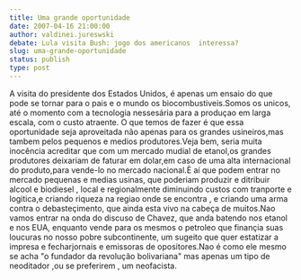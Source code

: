 ```yaml
---
title: Uma grande oportunidade
date: 2007-04-16 21:00:00
author: valdinei.jureswski
debate: Lula visita Bush: jogo dos americanos  interessa?
slug: uma-grande-oportunidade
status: publish 
type: post
---
```


A visita do presidente dos Estados Unidos, é apenas um ensaio do que pode se tornar para o pais e o mundo os biocombustiveis.Somos os unicos, até o momento com a tecnologia nessesária para a produçao em larga escala, com o custo atraente. O que temos de fazer é que essa oportunidade seja aproveitada não apenas para os grandes usineiros,mas tambem pelos pequenos e medios produtores.Veja bem, seria muita inocência acreditar que com um mercado mudial de etanol,os grandes produtores deixariam de faturar em dolar,em caso de uma alta internacional do produto,para vende-lo no mercado nacional.È aí que podem entrar no mercado pequenas e medias usinas, que poderiam produzir e ditribuir alcool e biodiesel , local e regionalmente diminuindo custos com tranporte e logitica,e criando riqueza na regiao onde se encontra , e criando uma arma contra o debasteçimento, que ainda esta vivo na cabeça de muitos.Nao vamos entrar na onda do discuso de Chavez, que anda batendo nos etanol e nos EUA, enquanto vende para os mesmos o petroleo que finançia suas loucuras no nosso pobre subcontinente, um sugeito que quer estatizar a impresa e fecharjornais e emissoras de opositores.Nao é como ele mesmo se acha "o fundador da revolução bolivariana" mas apenas um tipo de neoditador ,ou se preferirem , um neofacista.
